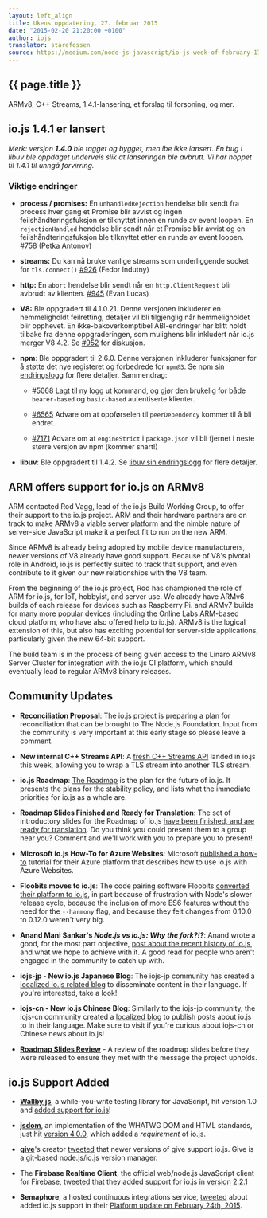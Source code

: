 ```yaml
---
layout: left_align
title: Ukens oppdatering, 27. februar 2015
date: "2015-02-20 21:20:00 +0100"
author: iojs
translator: starefossen
source: https://medium.com/node-js-javascript/io-js-week-of-february-17th-9422a589302a
---
```


## {{ page.title }}

ARMv8, C++ Streams, 1.4.1-lansering, et forslag til forsoning, og mer.

## io.js 1.4.1 er lansert

*Merk: versjon **1.4.0** ble tagget og bygget, men lbe ikke lansert. En bug i
libuv ble oppdaget underveis slik at lanseringen ble avbrutt. Vi har hoppet til
1.4.1 til unngå forvirring.*

### Viktige endringer

* **process / promises:** En `unhandledRejection` hendelse blir sendt fra
  process hver gang et Promise blir avvist og ingen feilshåndteringsfuksjon er
  tilknyttet innen en runde av event loopen. En `rejectionHandled` hendelse blir
  sendt når et Promise blir avvist og en feilshåndteringsfuksjon ble tilknyttet
  etter en runde av event loopen.
  [#758](https://github.com/iojs/io.js/pull/758) (Petka Antonov)

* **streams:** Du kan nå bruke vanlige streams som underliggende socket for
  `tls.connect()` [#926](https://github.com/iojs/io.js/pull/926) (Fedor Indutny)

* **http:** En `abort` hendelse blir sendt når en `http.ClientRequest` blir
  avbrudt av klienten. [#945](https://github.com/iojs/io.js/pull/945) (Evan
  Lucas)

* **V8:** Ble oppgradert til 4.1.0.21. Denne versjonen inkluderer en
  hemmeligholdt feilretting, detaljer vil bli tilgjenglig når hemmeligholdet
  blir opphevet. En ikke-bakoverkomptibel ABI-endringer har blitt holdt tilbake
  fra denne oppgraderingen, som mulighens blir inkludert når io.js merger V8
  4.2. Se [#952](https://github.com/iojs/io.js/pull/952) for diskusjon.

* **npm**: Ble oppgradert til 2.6.0. Denne versjonen inkluderer funksjoner for å
  støtte det nye registeret og forbedrede for `npm@3`. Se [npm sin
  endringslogg](https://github.com/npm/npm/blob/master/CHANGELOG.md#v260-2015-02-12)
  for flere detaljer. Sammendrag:

  * [#5068](https://github.com/npm/npm/issues/5068) Lagt til ny logg ut kommand,
    og gjør den brukelig for både `bearer-based` og `basic-based` autentiserte
    klienter.

  * [#6565](https://github.com/npm/npm/issues/6565) Advare om at oppførselen til
    `peerDependency` kommer til å bli endret.

  * [#7171](https://github.com/npm/npm/issues/7171) Advare om at `engineStrict`
    i `package.json` vil bli fjernet i neste større versjon av npm (kommer
    snart!)

* **libuv**: Ble oppgradert til 1.4.2. Se [libuv sin
  endringslogg](https://github.com/libuv/libuv/blob/v1.x/ChangeLog) for flere
  detaljer.

## ARM offers support for io.js on ARMv8

ARM contacted Rod Vagg, lead of the io.js Build Working Group, to offer their
support to the io.js project. ARM and their hardware partners are on track to
make ARMv8 a viable server platform and the nimble nature of server-side
JavaScript make it a perfect fit to run on the new ARM.

Since ARMv8 is already being adopted by mobile device manufacturers, newer
versions of V8 already have good support. Because of V8's pivotal role in
Android, io.js is perfectly suited to track that support, and even contribute
to it given our new relationships with the V8 team.

From the beginning of the io.js project, Rod has championed the role of ARM for
io.js, for IoT, hobbyist, and server use. We already have ARMv6 builds of each
release for devices such as Raspberry Pi. and ARMv7 builds for many more
popular devices (including the Online Labs ARM-based cloud platform, who have
also offered help to io.js). ARMv8 is the logical extension of this, but also
has exciting potential for server-side applications, particularly given the new
64-bit support.

The build team is in the process of being given access to the Linaro ARMv8
Server Cluster for integration with the io.js CI platform, which should
eventually lead to regular ARMv8 binary releases.

## Community Updates

* [**Reconciliation Proposal**](https://github.com/iojs/io.js/issues/978): The
  io.js project is preparing a plan for reconciliation that can be brought to
  The Node.js Foundation. Input from the community is very important at this
  early stage so please leave a comment.

* **New internal C++ Streams API**: A [fresh C++ Streams
  API](https://github.com/iojs/io.js/commit/b9686233fc0be679d7ba1262b611711629ee334e)
  landed in io.js this week, allowing you to wrap a TLS stream into another TLS
  stream.

* **io.js Roadmap**: [The
  Roadmap](https://github.com/iojs/io.js/blob/v1.x/ROADMAP.md) is the plan for
  the future of io.js. It presents the plans for the stability policy, and lists
  what the immediate priorities for io.js as a whole are.

* **Roadmap Slides Finished and Ready for Translation**: The set of introductory
  slides for the Roadmap of io.js [have been finished, and are ready for
  translation](https://github.com/iojs/roadmap/issues/18). Do you think you
  could present them to a group near you? Comment and we'll work with you to
  prepare you to present!

* **Microsoft io.js How-To for Azure Websites**: Microsoft [published a
  how-to](http://azure.microsoft.com/en-us/documentation/articles/web-sites-nodejs-iojs/)
  tutorial for their Azure platform that describes how to use io.js with Azure
  Websites.

* **Floobits moves to io.js**: The code pairing software Floobits [converted
  their platform to
  io.js](https://news.floobits.com/2015/02/23/on-moving-to-io.js/), in part
  because of frustration with Node's slower release cycle, because the inclusion
  of more ES6 features without the need for the `--harmony` flag, and because
  they felt changes from 0.10.0 to 0.12.0 weren't very big.

* **Anand Mani Sankar's _Node.js vs io.js: Why the fork?!?_**: Anand wrote a
  good, for the most part objective, [post about the recent history of
  io.js](http://anandmanisankar.com/posts/nodejs-iojs-why-the-fork/), and what
  we hope to achieve with it. A good read for people who aren't engaged in the
  community to catch up with.

* **iojs-jp - New io.js Japanese Blog**: The iojs-jp community has created a
  [localized io.js related blog](http://blog.iojs.jp/) to disseminate content in
  their language. If you're interested, take a look!

* **iojs-cn - New io.js Chinese Blog**: Similarly to the iojs-jp community, the
  iojs-cn community created a [localized blog](http://cn.iojs.org/) to publish
  posts about io.js to in their language. Make sure to visit if you're curious
  about iojs-cn or Chinese news about io.js!

* **[Roadmap Slides Review](https://www.youtube.com/watch?v=etI_UD4wXlo)** - A
  review of the roadmap slides before they were released to ensure they met with
  the message the project upholds.

## io.js Support Added

* **[Wallby.js](http://wallabyjs.com/)**, a while-you-write testing library for
  JavaScript, hit version 1.0 and [added support for
  io.js](http://dm.gl/2015/02/23/wallaby-version-one/)!

* **[jsdom](https://github.com/tmpvar/jsdom)**, an implementation of the WHATWG
  DOM and HTML standards, just hit [version
  4.0.0](https://github.com/tmpvar/jsdom/blob/master/Changelog.md#400), which
  added a _requirement_ of io.js.

* **[give](https://github.com/mmalecki/give)**'s creator
  [tweeted](https://twitter.com/maciejmalecki/status/569629100215816192) that
  newer versions of give support io.js. Give is a git-based node.js/io.js
  version manager.

* The **Firebase Realtime Client**, the official web/node.js JavaScript client
  for Firebase,
    [tweeted](https://twitter.com/FirebaseRelease/status/570000737343647744)
    that they added support for io.js in [version
    2.2.1](https://www.firebase.com/docs/web/changelog.html#section-realtime-client)

* **Semaphore**, a hosted continuous integrations service,
  [tweeted](https://twitter.com/semaphoreapp/status/570987355005431809) about
  added io.js support in their [Platform update on February 24th,
  2015](https://semaphoreapp.com/blog/2015/02/17/platform-update-on-february-24th.html).

